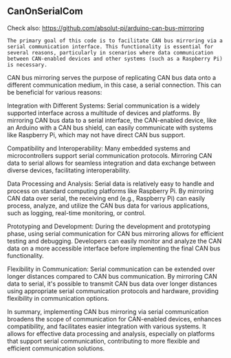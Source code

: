  ## CanOnSerialCom

 Check also:
 https://github.com/absolut-pi/arduino-can-bus-mirroring

    The primary goal of this code is to facilitate CAN bus mirroring via a serial communication interface. This functionality is essential for several reasons, particularly in scenarios where data communication between CAN-enabled devices and other systems (such as a Raspberry Pi) is necessary.

CAN bus mirroring serves the purpose of replicating CAN bus data onto a different communication medium, in this case, a serial connection. This can be beneficial for various reasons:

Integration with Different Systems: Serial communication is a widely supported interface across a multitude of devices and platforms. By mirroring CAN bus data to a serial interface, the CAN-enabled device, like an Arduino with a CAN bus shield, can easily communicate with systems like Raspberry Pi, which may not have direct CAN bus support.

Compatibility and Interoperability: Many embedded systems and microcontrollers support serial communication protocols. Mirroring CAN data to serial allows for seamless integration and data exchange between diverse devices, facilitating interoperability.

Data Processing and Analysis: Serial data is relatively easy to handle and process on standard computing platforms like Raspberry Pi. By mirroring CAN data over serial, the receiving end (e.g., Raspberry Pi) can easily process, analyze, and utilize the CAN bus data for various applications, such as logging, real-time monitoring, or control.

Prototyping and Development: During the development and prototyping phase, using serial communication for CAN bus mirroring allows for efficient testing and debugging. Developers can easily monitor and analyze the CAN data on a more accessible interface before implementing the final CAN bus functionality.

Flexibility in Communication: Serial communication can be extended over longer distances compared to CAN bus communication. By mirroring CAN data to serial, it's possible to transmit CAN bus data over longer distances using appropriate serial communication protocols and hardware, providing flexibility in communication options.

In summary, implementing CAN bus mirroring via serial communication broadens the scope of communication for CAN-enabled devices, enhances compatibility, and facilitates easier integration with various systems. It allows for effective data processing and analysis, especially on platforms that support serial communication, contributing to more flexible and efficient communication solutions.

